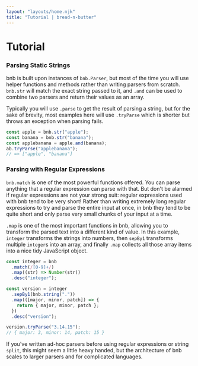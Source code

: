 ```yaml
---
layout: "layouts/home.njk"
title: "Tutorial | bread-n-butter"
---
```


# Tutorial

### Parsing Static Strings

bnb is built upon instances of `bnb.Parser`, but most of the time you will use
helper functions and methods rather than writing parsers from scratch. `bnb.str` will match the exact string passed to it, and `.and` can be used to combine two parsers and return their values as an array.

Typically you will use `.parse` to get the result of parsing a string, but for the sake of brevity, most examples here will use `.tryParse` which is shorter but throws an exception when parsing fails.

```ts
const apple = bnb.str("apple");
const banana = bnb.str("banana");
const applebanana = apple.and(banana);
ab.tryParse("applebanana");
// => ["apple", "banana"]
```

### Parsing with Regular Expressions

`bnb.match` is one of the most powerful functions offered. You can parse anything that a regular expression can parse with that. But don't be alarmed if regular expressions are not your strong suit: regular expressions used with bnb tend to be very short! Rather than writing extremely long regular expressions to try and parse the entire input at once, in bnb they tend to be quite short and only parse very small chunks of your input at a time.

`.map` is one of the most important functions in bnb, allowing you to transform the parsed text into a different kind of value. In this example, `integer` transforms the strings into numbers, then `sepBy1` transforms multiple `integer`s into an array, and finally `.map` collects all those array items into a nice tidy JavaScript object.

```ts
const integer = bnb
  .match(/[0-9]+/)
  .map((str) => Number(str))
  .desc("integer");

const version = integer
  .sepBy1(bnb.string("."))
  .map(([major, minor, patch]) => {
    return { major, minor, patch };
  })
  .desc("version");

version.tryParse("3.14.15");
// { major: 3, minor: 14, patch: 15 }
```

If you've written ad-hoc parsers before using regular expressions or string `split`, this might seem a little heavy handed, but the architecture of bnb scales to larger parsers and for complicated languages.
